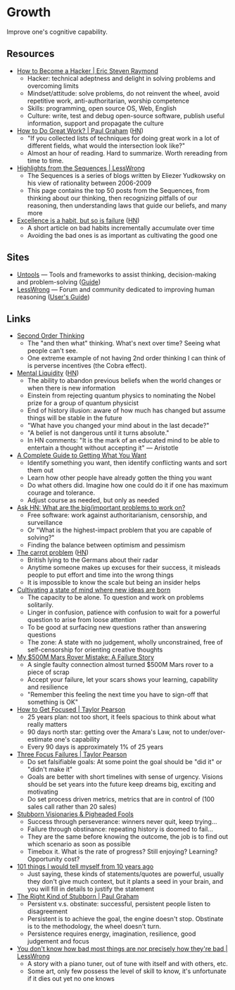 # Growth

Improve one's cognitive capability.

## Resources

- [How to Become a Hacker | Eric Steven Raymond](http://www.catb.org/~esr/faqs/hacker-howto.html)
  - Hacker: technical adeptness and delight in solving problems and overcoming
    limits
  - Mindset/attitude: solve problems, do not reinvent the wheel, avoid
    repetitive work, anti-authoritarian, worship competence
  - Skills: programming, open source OS, Web, English
  - Culture: write, test and debug open-source software, publish useful
    information, support and propagate the culture
- [How to Do Great Work? | Paul Graham](http://paulgraham.com/greatwork.html)
  ([HN](https://news.ycombinator.com/item?id=36550615))
  - "If you collected lists of techniques for doing great work in a lot of
    different fields, what would the intersection look like?"
  - Almost an hour of reading. Hard to summarize. Worth rereading from time to
    time.
- [Highlights from the Sequences | LessWrong](https://www.lesswrong.com/highlights)
  - The Sequences is a series of blogs written by Eliezer Yudkowsky on his view
    of rationality between 2006-2009
  - This page contains the top 50 posts from the Sequences, from thinking about
    our thinking, then recognizing pitfalls of our reasoning, then understanding
    laws that guide our beliefs, and many more
- [Excellence is a habit, but so is failure](https://awesomekling.github.io/Excellence-is-a-habit-but-so-is-failure/)
  ([HN](https://news.ycombinator.com/item?id=36659166))
  - A short article on bad habits incrementally accumulate over time
  - Avoiding the bad ones is as important as cultivating the good one

## Sites

- [Untools](https://untools.co/) — Tools and frameworks to assist thinking,
  decision-making and problem-solving
  ([Guide](https://untools.co/thinking-tools-guide/))
- [LessWrong](https://www.lesswrong.com/) — Forum and community dedicated to
  improving human reasoning
  ([User's Guide](https://www.lesswrong.com/posts/LbbrnRvc9QwjJeics/new-user-s-guide-to-lesswrong))

## Links

- [Second Order Thinking](https://fs.blog/second-order-thinking/)
  - The "and then what" thinking. What's next over time? Seeing what people
    can't see.
  - One extreme example of not having 2nd order thinking I can think of is
    perverse incentives (the Cobra effect).
- [Mental Liquidity](https://collabfund.com/blog/mental-liquidity/)
  ([HN](https://news.ycombinator.com/item?id=36280772))
  - The ability to abandon previous beliefs when the world changes or when there
    is new information
  - Einstein from rejecting quantum physics to nominating the Nobel prize for a
    group of quantum physicist
  - End of history illusion: aware of how much has changed but assume things
    will be stable in the future
  - "What have you changed your mind about in the last decade?"
  - "A belief is not dangerous until it turns absolute."
  - In HN comments: "It is the mark of an educated mind to be able to entertain
    a thought without accepting it" — Aristotle
- [A Complete Guide to Getting What You Want](https://www.raptitude.com/2018/06/getting-what-you-want/)
  - Identify something you want, then identify conflicting wants and sort them
    out
  - Learn how other people have already gotten the thing you want
  - Do what others did. Imagine how one could do it if one has maximum courage
    and tolerance.
  - Adjust course as needed, but only as needed
- [Ask HN: What are the big/important problems to work on?](https://news.ycombinator.com/item?id=37033312)
  - Free software: work against authoritarianism, censorship, and surveillance
  - Or "What is the highest-impact problem that you are capable of solving?"
  - Finding the balance between optimism and pessimism
- [The carrot problem](https://www.atvbt.com/the-carrot-problem/)
  ([HN](https://news.ycombinator.com/item?id=37100226))
  - British lying to the Germans about their radar
  - Anytime someone makes up excuses for their success, it misleads people to
    put effort and time into the wrong things
  - It is impossible to know the scale but being an insider helps
- [Cultivating a state of mind where new ideas are born](https://www.lesswrong.com/posts/R5yL6oZxqJfmqnuje/cultivating-a-state-of-mind-where-new-ideas-are-born)
  - The capacity to be alone. To question and work on problems solitarily.
  - Linger in confusion, patience with confusion to wait for a powerful question
    to arise from loose attention
  - To be good at surfacing new questions rather than answering questions
  - The zone: A state with no judgement, wholly unconstrained, free of
    self-censorship for orienting creative thoughts
- [My $500M Mars Rover Mistake: A Failure Story](https://www.chrislewicki.com/articles/failurestory)
  - A single faulty connection almost turned $500M Mars rover to a piece of
    scrap
  - Accept your failure, let your scars shows your learning, capability and
    resilience
  - "Remember this feeling the next time you have to sign-off that something is
    OK"
- [How to Get Focused | Taylor Pearson](https://taylorpearson.me/how-to-get-focused/)
  - 25 years plan: not too short, it feels spacious to think about what really
    matters
  - 90 days north star: getting over the Amara's Law, not to under/over-estimate
    one's capability
  - Every 90 days is approximately 1% of 25 years
- [Three Focus Failures | Taylor Pearson](https://taylorpearson.me/three-focus-failures/)
  - Do set falsifiable goals: At some point the goal should be "did it" or
    "didn't make it"
  - Goals are better with short timelines with sense of urgency. Visions should
    be set years into the future keep dreams big, exciting and motivating
  - Do set process driven metrics, metrics that are in control of (100 sales
    call rather than 20 sales)
- [Stubborn Visionaries & Pigheaded Fools](https://longform.asmartbear.com/perseverance/)
  - Success through perseverance: winners never quit, keep trying...
  - Failure through obstinance: repeating history is doomed to fail...
  - They are the same before knowing the outcome, the job is to find out which
    scenario as soon as possible
  - Timebox it. What is the rate of progress? Still enjoying? Learning?
    Opportunity cost?
- [101 things I would tell myself from 10 years ago](https://www.approachwithalacrity.com/101-things-for-my-past-self/)
  - Just saying, these kinds of statements/quotes are powerful, usually they
    don't give much context, but it plants a seed in your brain, and you will
    fill in details to justify the statement
- [The Right Kind of Stubborn | Paul Graham](https://paulgraham.com/persistence.html)
  - Persistent v.s. obstinate: successful, persistent people listen to
    disagreement
  - Persistent is to achieve the goal, the engine doesn't stop. Obstinate is to
    the methodology, the wheel doesn't turn.
  - Persistence requires energy, imagination, resilience, good judgement and
    focus
- [You don't know how bad most things are nor precisely how they're bad | LessWrong](https://www.lesswrong.com/posts/PJu2HhKsyTEJMxS9a/you-don-t-know-how-bad-most-things-are-nor-precisely-how)
  - A story with a piano tuner, out of tune with itself and with others, etc.
  - Some art, only few possess the level of skill to know, it's unfortunate if
    it dies out yet no one knows
